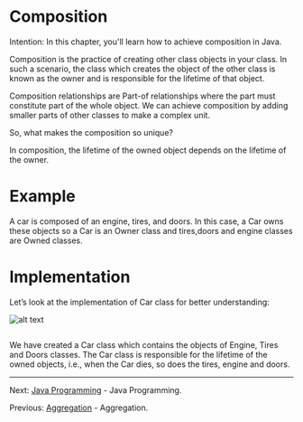# Composition

Intention: In this chapter, you'll learn how to achieve composition in Java.

Composition is the practice of creating other class objects in your class. In such a scenario, the class which creates 
the object of the other class is known as the owner and is responsible for the lifetime of that object.

Composition relationships are Part-of relationships where the part must constitute part of the whole object. 
We can achieve composition by adding smaller parts of other classes to make a complex unit.

So, what makes the composition so unique?

In composition, the lifetime of the owned object depends on the lifetime of the owner.

# Example

A car is composed of an engine, tires, and doors. In this case, a Car owns these objects so a Car is an Owner class and 
tires,doors and engine classes are Owned classes.

# Implementation

Let’s look at the implementation of Car class for better understanding:

![alt text](../../etc/oop/img.png "Img")

```java

```

We have created a Car class which contains the objects of Engine, Tires and Doors classes. The Car class is responsible 
for the lifetime of the owned objects, i.e., when the Car dies, so does the tires, engine and doors.

<hr>

Next: [Java Programming](../../README.md "Java Programming") - Java Programming.

Previous: [Aggregation](chapter_30.md "Aggregation") - Aggregation.